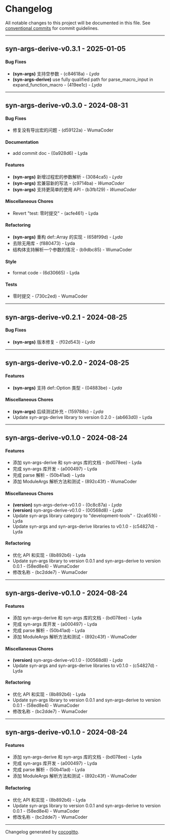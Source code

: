 # Changelog
All notable changes to this project will be documented in this file. See [conventional commits](https://www.conventionalcommits.org/) for commit guidelines.

- - -
## syn-args-derive-v0.3.1 - 2025-01-05
#### Bug Fixes
- **(syn-args)** 支持空参数 - (c84618a) - *Lyda*
- **(syn-args-derive)** use fully qualified path for parse_macro_input in expand_function_macro - (419ee1c) - *Lyda*

- - -

## syn-args-derive-v0.3.0 - 2024-08-31
#### Bug Fixes
- 修复没有导出宏的问题 - (d59122a) - WumaCoder
#### Documentation
- add commit doc - (0a928d6) - Lyda
#### Features
- **(syn-args)** 新增过程宏的参数解析 - (3084ca5) - *Lyda*
- **(syn-args)** 宏兼容新的写法 - (c9714ba) - *WumaCoder*
- **(syn-args)** 支持更简单的使用 API - (b3fb129) - *WumaCoder*
#### Miscellaneous Chores
- Revert "test: 零时提交" - (acfe461) - Lyda
#### Refactoring
- **(syn-args)** 重构 def::Array 的实现 - (658f99d) - *Lyda*
- 去除无用库 - (f880473) - Lyda
- 结构体支持解析一个参数的情况 - (b9dbc85) - WumaCoder
#### Style
- format code - (6d30665) - Lyda
#### Tests
- 零时提交 - (730c2ed) - WumaCoder

- - -

## syn-args-derive-v0.2.1 - 2024-08-25
#### Bug Fixes
- **(syn-args)** 版本修复 - (f02d543) - *Lyda*

- - -

## syn-args-derive-v0.2.0 - 2024-08-25
#### Features
- **(syn-args)** 支持 def::Option 类型 - (04883be) - *Lyda*
#### Miscellaneous Chores
- **(syn-args)** 后续测试补充 - (159788c) - *Lyda*
- Update syn-args-derive library to version 0.2.0 - (ab663d0) - Lyda

- - -

## syn-args-derive-v0.1.0 - 2024-08-24
#### Features
- 添加 syn-args-derive 和 syn-args 库的文档 - (bd078ee) - Lyda
- 完成 syn-args 库开发 - (a000497) - Lyda
- 完成 parse 解析 - (50b41ad) - Lyda
- 添加 ModuleArgs 解析方法和测试 - (892c43f) - WumaCoder
#### Miscellaneous Chores
- **(version)** syn-args-derive-v0.1.0 - (0c8c87a) - *Lyda*
- **(version)** syn-args-derive-v0.1.0 - (00568d8) - *Lyda*
- Update syn-args library category to "development-tools" - (2ca6516) - Lyda
- Update syn-args and syn-args-derive libraries to v0.1.0 - (c54827d) - Lyda
#### Refactoring
- 优化 API 和实现 - (8b892b6) - Lyda
- Update syn-args library to version 0.0.1 and syn-args-derive to version 0.0.1 - (58ed8e4) - WumaCoder
- 修改名称 - (bc2dde7) - WumaCoder

- - -

## syn-args-derive-v0.1.0 - 2024-08-24
#### Features
- 添加 syn-args-derive 和 syn-args 库的文档 - (bd078ee) - Lyda
- 完成 syn-args 库开发 - (a000497) - Lyda
- 完成 parse 解析 - (50b41ad) - Lyda
- 添加 ModuleArgs 解析方法和测试 - (892c43f) - WumaCoder
#### Miscellaneous Chores
- **(version)** syn-args-derive-v0.1.0 - (00568d8) - *Lyda*
- Update syn-args and syn-args-derive libraries to v0.1.0 - (c54827d) - Lyda
#### Refactoring
- 优化 API 和实现 - (8b892b6) - Lyda
- Update syn-args library to version 0.0.1 and syn-args-derive to version 0.0.1 - (58ed8e4) - WumaCoder
- 修改名称 - (bc2dde7) - WumaCoder

- - -

## syn-args-derive-v0.1.0 - 2024-08-24
#### Features
- 添加 syn-args-derive 和 syn-args 库的文档 - (bd078ee) - Lyda
- 完成 syn-args 库开发 - (a000497) - Lyda
- 完成 parse 解析 - (50b41ad) - Lyda
- 添加 ModuleArgs 解析方法和测试 - (892c43f) - WumaCoder
#### Refactoring
- 优化 API 和实现 - (8b892b6) - Lyda
- Update syn-args library to version 0.0.1 and syn-args-derive to version 0.0.1 - (58ed8e4) - WumaCoder
- 修改名称 - (bc2dde7) - WumaCoder

- - -

Changelog generated by [cocogitto](https://github.com/cocogitto/cocogitto).